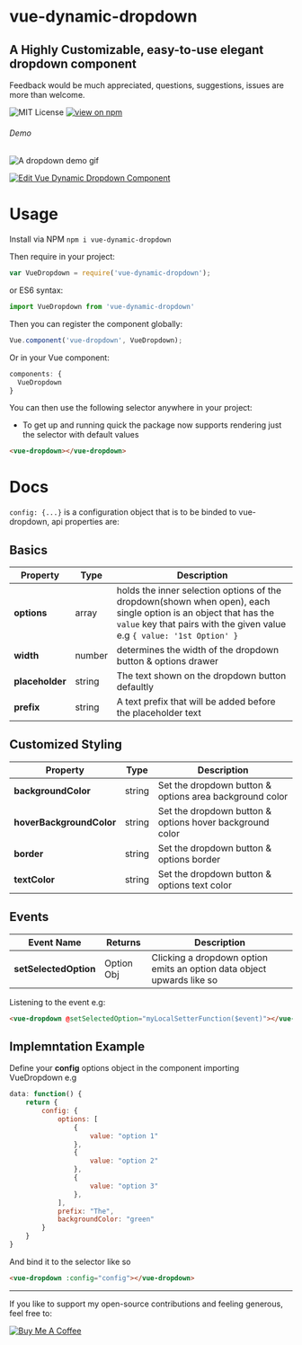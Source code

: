 # vue-dynamic-dropdown
## A Highly Customizable, easy-to-use elegant dropdown component

Feedback would be much appreciated, questions, suggestions, issues are more than welcome.

![MIT License](https://badgen.net/badge/license/MIT/blue "MIT License")
[![view on npm](http://img.shields.io/npm/v/vue-dynamic-dropdown.svg?colorB=red)](https://www.npmjs.org/package/vue-dynamic-dropdown)

###### Demo
![A dropdown demo gif](https://media.giphy.com/media/5QLuCj7YGvcAj49MGh/giphy.gif)

[![Edit Vue Dynamic Dropdown Component](https://codesandbox.io/static/img/play-codesandbox.svg)](https://codesandbox.io/s/2pz4wpy38j)

# Usage
Install via NPM ```npm i vue-dynamic-dropdown```

Then require in your project:
```js
var VueDropdown = require('vue-dynamic-dropdown');
```
or ES6 syntax:
```js
import VueDropdown from 'vue-dynamic-dropdown'
```
Then you can register the component globally:
```js
Vue.component('vue-dropdown', VueDropdown);
```
Or in your Vue component:
```js
components: {
  VueDropdown
}
```
You can then use the following selector anywhere in your project:
* To get up and running quick the package now supports rendering just the selector with default values
```html
<vue-dropdown></vue-dropdown>
```

# Docs
```config: {...}``` is a configuration object that is to be binded to vue-dropdown, api properties are:

## Basics

| Property | Type  | Description |
| --- | ---  | --- |
| **options** | array | holds the inner selection options of the dropdown(shown when open), each single option is an object that has the ```value``` key that pairs with the given value e.g ```{ value: '1st Option' }``` |
| **width** | number | determines the width of the dropdown button & options drawer |
| **placeholder** | string | The text shown on the dropdown button defaultly |
| **prefix** | string | A text prefix that will be added before the placeholder text |

## Customized Styling

| Property | Type  | Description |
| --- | ---  | --- |
| **backgroundColor** | string | Set the dropdown button & options area background color |
| **hoverBackgroundColor** | string | Set the dropdown button & options hover background color |
| **border** | string | Set the dropdown button & options border |
| **textColor** | string | Set the dropdown button & options text color |

## Events
| Event Name | Returns | Description |
| --- | ---  | --- |
| **setSelectedOption** | Option Obj | Clicking a dropdown option emits an option data object upwards like so |

Listening to the event e.g:
```html
<vue-dropdown @setSelectedOption="myLocalSetterFunction($event)"></vue-dropdown>
```

## Implemntation Example
Define your **config** options object in the component importing VueDropdown e.g
```js
data: function() {
    return {
        config: {
            options: [
                {
                    value: "option 1"
                },
                {
                    value: "option 2"
                },
                {
                    value: "option 3"
                },
            ],
            prefix: "The",
            backgroundColor: "green"
        }
    }
}
```
And bind it to the selector like so
```html
<vue-dropdown :config="config"></vue-dropdown>

```

---

If you like to support my open-source contributions and feeling generous, feel free to:

<a href="https://www.buymeacoffee.com/agUdP2R" target="_blank"><img src="https://www.buymeacoffee.com/assets/img/custom_images/orange_img.png" alt="Buy Me A Coffee" style="height: auto !important;width: auto !important;" ></a>

